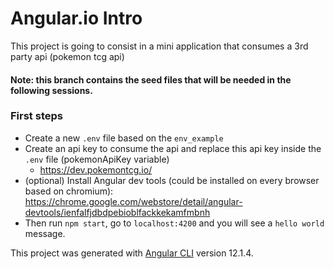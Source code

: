 # Angular.io Intro
This project is going to consist in a mini application that consumes a 3rd party api (pokemon tcg api)

#### Note: this branch contains the seed files that will be needed in the following sessions.

### First steps

- Create a new `.env` file based on the `env_example`
- Create an api key to consume the api and replace this api key inside the `.env` file (pokemonApiKey variable)
  - https://dev.pokemontcg.io/  
- (optional) Install Angular dev tools (could be installed on every browser based on chromium): https://chrome.google.com/webstore/detail/angular-devtools/ienfalfjdbdpebioblfackkekamfmbnh
- Then run `npm start`, go to `localhost:4200` and you will see a `hello world` message.




This project was generated with [Angular CLI](https://github.com/angular/angular-cli) version 12.1.4.
